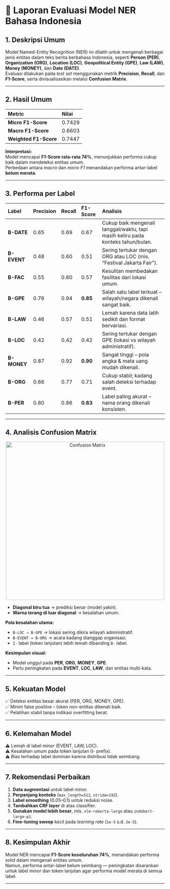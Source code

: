 
# 🧾 Laporan Evaluasi Model NER Bahasa Indonesia

## 1. Deskripsi Umum
Model Named-Entity Recognition (NER) ini dilatih untuk mengenali berbagai jenis entitas dalam teks berita berbahasa Indonesia, seperti **Person (PER)**, **Organization (ORG)**, **Location (LOC)**, **Geopolitical Entity (GPE)**, **Law (LAW)**, **Money (MONEY)**, dan **Date (DATE)**.  
Evaluasi dilakukan pada *test set* menggunakan metrik **Precision**, **Recall**, dan **F1-Score**, serta divisualisasikan melalui **Confusion Matrix**.

---

## 2. Hasil Umum

| Metric | Nilai |
|:-------|:------|
| **Micro F1-Score** | 0.7429 |
| **Macro F1-Score** | 0.6603 |
| **Weighted F1-Score** | 0.7447 |

**Interpretasi:**  
Model mencapai **F1-Score rata-rata 74%**, menunjukkan performa cukup baik dalam mendeteksi entitas umum.  
Perbedaan antara *macro* dan *micro F1* menandakan performa antar-label **belum merata**.

---

## 3. Performa per Label

| Label | Precision | Recall | F1-Score | Analisis |
|:------|:-----------|:--------|:----------|:----------|
| **B-DATE** | 0.65 | 0.69 | 0.67 | Cukup baik mengenali tanggal/waktu, tapi masih keliru pada konteks tahun/bulan. |
| **B-EVENT** | 0.48 | 0.60 | 0.51 | Sering tertukar dengan ORG atau LOC (mis. “Festival Jakarta Fair”). |
| **B-FAC** | 0.55 | 0.60 | 0.57 | Kesulitan membedakan fasilitas dari lokasi umum. |
| **B-GPE** | 0.76 | 0.94 | **0.85** | Salah satu label terkuat – wilayah/negara dikenali sangat baik. |
| **B-LAW** | 0.46 | 0.57 | 0.51 | Lemah karena data latih sedikit dan format bervariasi. |
| **B-LOC** | 0.42 | 0.42 | 0.42 | Sering tertukar dengan GPE (lokasi vs wilayah administratif). |
| **B-MONEY** | 0.87 | 0.92 | **0.90** | Sangat tinggi – pola angka & mata uang mudah dikenali. |
| **B-ORG** | 0.66 | 0.77 | 0.71 | Cukup stabil; kadang salah deteksi terhadap event. |
| **B-PER** | 0.80 | 0.86 | **0.83** | Label paling akurat – nama orang dikenali konsisten. |

---

## 4. Analisis Confusion Matrix
<p align="center">
  <img src="https://ibb.co.com/svzWzDB1" alt="Confusion Matrix" width="500">
</p>

- **Diagonal biru tua** → prediksi benar (model yakin).  
- **Warna terang di luar diagonal** → kesalahan umum.  

**Pola kesalahan utama:**
- `B-LOC → B-GPE` → lokasi sering dikira wilayah administratif.  
- `B-EVENT ↔ B-ORG` → acara kadang dianggap organisasi.  
- `I-` label (token lanjutan) lebih lemah dibanding `B-` label.

**Kesimpulan visual:**
- Model unggul pada **PER**, **ORG**, **MONEY**, **GPE**.  
- Perlu peningkatan pada **EVENT**, **LOC**, **LAW**, dan entitas multi-kata.

---

## 5. Kekuatan Model
✅ Deteksi entitas besar akurat (PER, ORG, MONEY, GPE).  
✅ Minim false positive – token non-entitas dikenali baik.  
✅ Pelatihan stabil tanpa indikasi overfitting berat.

---

## 6. Kelemahan Model
⚠️ Lemah di label minor (EVENT, LAW, LOC).  
⚠️ Kesalahan umum pada token lanjutan (I- prefix).  
⚠️ Bias terhadap label dominan karena distribusi tidak seimbang.

---

## 7. Rekomendasi Perbaikan
1. **Data augmentasi** untuk label minor.  
2. **Perpanjang konteks** (`max_length=512`, `stride=192`).  
3. **Label smoothing** (0.05–0.1) untuk reduksi noise.  
4. **Tambahkan CRF layer** di atas classifier.  
5. **Gunakan model lebih besar**, mis. `xlm-roberta-large` atau `indobert-large-p1`.  
6. **Fine-tuning sweep** kecil pada *learning rate* (`1e-5` s.d. `3e-5`).

---

## 8. Kesimpulan Akhir
Model NER mencapai **F1-Score keseluruhan 74%**, menandakan performa solid dalam mengenali entitas umum.  
Namun, performa antar-label belum seimbang — peningkatan disarankan untuk label minor dan token lanjutan agar performa model merata di semua label.

---
